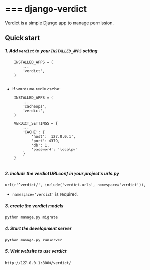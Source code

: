 ===
django-verdict
=====

Verdict is a simple Django app to manage permission. 


Quick start
-----------

##### 1. Add `verdict` to your `INSTALLED_APPS` setting

```
    INSTALLED_APPS = (
        ...
        'verdict',
    )
   
``` 

 * if want use redis cache: 

```
    INSTALLED_APPS = (
        ...
        'cacheops',
        'verdict',
    )
    
    VERDICT_SETTINGS = {
    	...
    	'CACHE': {
    		'host': '127.0.0.1',
    		'port': 6379,
    		'db': 1,
    		'password': 'localpw'
    	}
    }
   
```

##### 2. Include the verdict URLconf in your project`s urls.py
	
```
url(r'^verdict/', include('verdict.urls', namespace='verdict')),
```
    
   * `namespace='verdict'` is required.

##### 3. create the verdict models

```
python manage.py migrate
```

##### 4. Start the development server

```
python manage.py runserver
```

##### 5. Visit website to use verdict

```
http://127.0.0.1:8000/verdict/
```